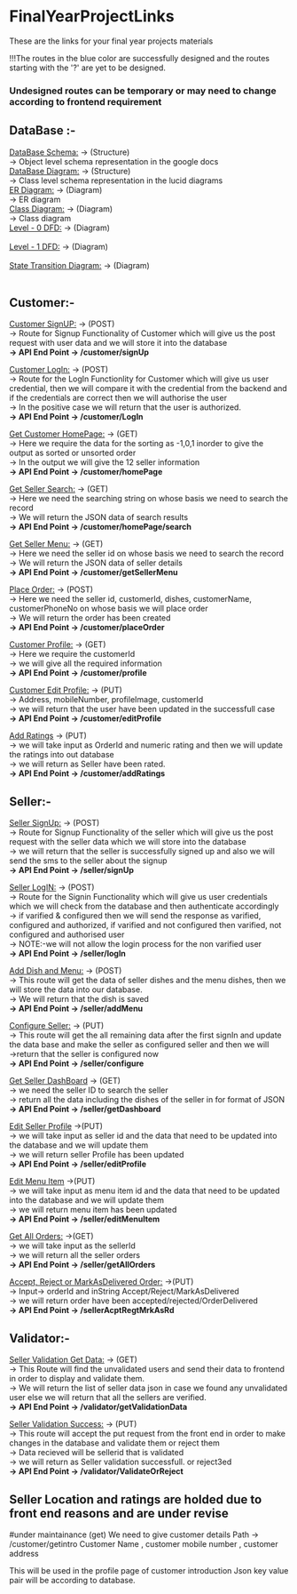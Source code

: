# FinalYearProjectLinks
These are the links for your final year projects materials<br>

!!!The routes in the blue color are successfully designed and the routes starting with the '?' are yet to be designed.<br>

### Undesigned routes can be temporary or may need to change according to frontend requirement

## DataBase :-<br>
[DataBase Schema:](https://docs.google.com/document/d/1EB5t6nidZ-uaLrclqBgNuNUXR_0b8_8Xe3f0YOEcS1Y/edit) ->  (Structure) <br>
-> Object level schema representation in the google docs
<br>
[DataBase Diagram:](https://lucid.app/lucidchart/72ac2250-c189-44d0-b6d0-b0845389ec7b/edit?page=0_0&invitationId=inv_7960811c-fe12-4e4d-8cad-2b95ce58fb20#) -> (Structure) <br>
-> Class level schema representation in the lucid diagrams
<br>
[ER Diagram:](https://lucid.app/lucidchart/87ea4880-6d98-4f4e-ac0b-67abf15b35be/edit?invitationId=inv_cb15901c-ef36-41a4-bc81-b05194882223&page=0_0#) -> (Diagram) <br>
-> ER diagram
<br>
[Class Diagram:](https://lucid.app/lucidchart/72ac2250-c189-44d0-b6d0-b0845389ec7b/edit?invitationId=inv_7960811c-fe12-4e4d-8cad-2b95ce58fb20&page=0_0#) -> (Diagram) <br>
-> Class diagram
<br>
[Level - 0 DFD:](https://app.diagrams.net/#G1NDX7dXqWNMoOR97M5t0v1sDoVb9-c0Kn) -> (Diagram) <br>
<br>
[Level - 1 DFD:](https://app.diagrams.net/#G1RSEeipc566VYY8Nh4bhXfrjQxLuzI2fy) -> (Diagram) <br>
<br>
[State Transition Diagram:](https://app.diagrams.net/#G1e5g6lzXRWiPTK430PCyw-M4uNHJZx_-Q) -> (Diagram) <br>
<br>





## Customer:-<br>
[Customer SignUP:](https://app.diagrams.net/#G16Hx_NXQksMLIQfrxOyMCmaRZofIKp3Jm) -> (POST) <br>
-> Route for Signup Functionality of Customer which will give us the post request with user data and we will store it into the database<br>
**-> API End Point -> /customer/signUp**
<br>

[Customer LogIn:](https://app.diagrams.net/#G1uO4AbjRaOSnWanhBWAVsVe3qnsPr-Xav)  -> (POST) <br>
-> Route for the LogIn Functionlity for Customer which will give us user credential, then we will compare it with the credential from the backend and if the credentials are correct then we will authorise the user <br>
-> In the positive case we will return that the user is authorized.<br>
**-> API End Point -> /customer/LogIn**

[Get Customer HomePage:](https://app.diagrams.net/#G1VM7lJ4FtcmwyZAMHgn61wG1jP4cyNaJO)  -> (GET) <br>
-> Here we require the data for the sorting as -1,0,1 inorder to give the output as sorted or unsorted order <br>
-> In the output we will give the 12 seller information <br>
**-> API End Point -> /customer/homePage**

[Get Seller Search:](https://app.diagrams.net/#G1KwfM2uP3eQwsqWpm1r32dHDyfoSm-F8h)  -> (GET) <br>
-> Here we need the searching string on whose basis we need to search the record <br>
-> We will return the JSON data of search results <br>
**-> API End Point -> /customer/homePage/search**

[Get Seller Menu:](https://app.diagrams.net/#G1M2oTpkQy7KUcyaxPRnL3p6X6saGIDxTI)  -> (GET) <br>
-> Here we need the seller id on whose basis we need to search the record <br>
-> We will return the JSON data of seller details <br>
**-> API End Point -> /customer/getSellerMenu**

[Place Order:](https://app.diagrams.net/#G1LOpY2aK-Lri2w9fwr9ngaaGi5oxsZAEZ)  -> (POST) <br>
-> Here we need the seller id, customerId, dishes, customerName, customerPhoneNo on whose basis we will place order <br>
-> We will return the order has been created <br>
**-> API End Point -> /customer/placeOrder**

[Customer Profile:](https://app.diagrams.net/#G164jnkc-CKKHLaL4FJYK9WmDedqk1oiJ0)  -> (GET) <br>
-> Here we require the customerId <br>
-> we will give all the required information <br>
**-> API End Point -> /customer/profile**

[Customer Edit Profile:](https://app.diagrams.net/#G164jnkc-CKKHLaL4FJYK9WmDedqk1oiJ0)  -> (PUT) <br>
-> Address, mobileNumber, profileImage, customerId <br>
-> we will return that the user have been updated in the successfull case <br>
**-> API End Point -> /customer/editProfile**

[Add Ratings](https://app.diagrams.net/#G125DU3rNL3LAr-6T0fnKXhydoomckGzIP) -> (PUT) <br>
-> we will take input as OrderId and numeric rating  and then we will update the ratings into out database <br>
-> we will return as Seller have been rated. <br>
**-> API End Point -> /customer/addRatings**

## Seller:-<br>
[Seller SignUp:](https://lucid.app/lucidchart/dc4d3917-ff7e-4191-b0c8-a60818b3a3b7/edit?page=0_0&invitationId=inv_bb7e7ee5-b86c-4cb0-abf2-3b870edb4c54#) -> (POST) <br>
-> Route for Signup Functionality of the seller which will give us the post request with the seller data which we will store into the database <br>
-> we will return that the seller is successfully signed up and also we will send the sms to the seller about the signup<br>
**-> API End Point -> /seller/signUp**

[Seller LogIN:](https://drive.google.com/drive/folders/1pUrMsSIea-3mEjH8qyW1iYwtg160j59h) -> (POST) <br>
-> Route for the Signin Functionality which will give us user credentials which we will check from the database and then authenticate accordingly <br> 
-> if varified & configured then we will send the response as varified, configured and authorized, if varified and not configured  then  varified, not configured and authorised user <br>
-> NOTE:-we will not allow the login process for the non varified user <br>
**-> API End Point -> /seller/logIn**

[Add Dish and Menu:](https://drive.google.com/file/d/124TQpTMjhQ9PyRSrYTBG_ETFp3B-wYUt/view?usp=sharing)  -> (POST) <br>
-> This route will get the data of seller dishes and the menu dishes, then we will store the data into our database. <br>
-> We will return that the dish is saved <br>
**-> API End Point -> /seller/addMenu**

[Configure Seller:](https://drive.google.com/file/d/1ajyZX9QoTnMRvVsN5lskA7WRN-rrFzRQ/view?usp=sharing) -> (PUT) <br>
-> This route will get the all remaining data after the first signIn and update the data base and make the seller as configured seller and then we will <br>
->return that the seller is configured now <br>
**-> API End Point -> /seller/configure**

[Get Seller DashBoard](https://app.diagrams.net/#G1zine2Vv6YgxCAJPhHCasD9vVz4T84EHn) -> (GET) <br>
-> we need the seller ID to search the seller<br>
-> return all the data including the dishes of the seller in for format of JSON <br>
**-> API End Point -> /seller/getDashboard**

[Edit Seller Profile](https://drive.google.com/file/d/1K6QFzhBf1wnqbc0COu4daJw00fei_GII/view?usp=sharing)  ->(PUT) <br>
-> we will take input as seller id and the data that need to be updated into the database and we will update them <br> 
-> we will return seller Profile has been updated <br>
**-> API End Point -> /seller/editProfile**

[Edit Menu Item](https://app.diagrams.net/#G1T5LzESMF_bkZaQRNG_xNLA7IIG5u-XVj)  ->(PUT) <br>
-> we will take input as menu item id and the data that need to be updated into the database and we will update them <br> 
-> we will return menu item has been updated <br>
**-> API End Point -> /seller/editMenuItem**

[Get All Orders:](https://app.diagrams.net/#G1XOl-rGLszVb-qjl5P5ly1XZPJZdGBImd)  ->(GET) <br>
-> we will take input as the sellerId <br> 
-> we will return all the seller orders<br>
**-> API End Point -> /seller/getAllOrders**

[Accept, Reject or MarkAsDelivered Order:](https://app.diagrams.net/#G1iXXn2JCuZQSlI4wzsmFs7lKnriAwetkr)  ->(PUT) <br>
-> Input-> orderId and inString Accept/Reject/MarkAsDelivered<br> 
-> we will return order have been accepted/rejected/OrderDelivered<br>
**-> API End Point -> /sellerAcptRegtMrkAsRd**

## Validator:-<br>
[Seller Validation Get Data:](https://app.diagrams.net/#G1So0gtjBx--CzbdorYsl8G9ovd6-nNsqQ) -> (GET)<br>
-> This Route will find the unvalidated users and send their data to frontend in order to display and validate them.<br>
-> We will return the list of seller data json in case we found any unvalidated user else we will return that all the sellers are verified.<br>
**-> API End Point -> /validator/getValidationData**

[Seller Validation Success:](https://drive.google.com/file/d/1gUJJN-A7PYzwqbm64xqIclmACnKkQuS9/view?usp=sharing) -> (PUT) <br>
-> This route will accept the put request from the front end in order to make changes in the database and validate them or reject them <br>
-> Data recieved will be sellerid that is validated  <br>
-> we will return as Seller validation successfull. or reject3ed <br>
**-> API End Point -> /validator/ValidateOrReject**






## Seller Location and ratings are holded due to front end reasons and are under revise

#under maintainance
(get)
We need to give customer details 
Path -> /customer/getintro
 Customer Name , customer mobile number , customer address

This will be used in the profile page of customer introduction
Json key value pair will be according to database.









